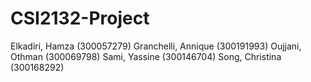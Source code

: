 # CSI2132-Project
Elkadiri, Hamza (300057279)
Granchelli, Annique (300191993)
Oujjani, Othman (300069798)
Sami, Yassine (300146704)
Song, Christina (300168292)
